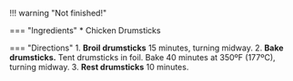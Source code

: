 !!! warning "Not finished!"

=== "Ingredients"
    * Chicken Drumsticks

=== "Directions"
    1. **Broil drumsticks** 15 minutes, turning midway.
    2. **Bake drumsticks.** Tent drumsticks in foil. Bake 40 minutes at 350ºF (177ºC), turning midway.
    3. **Rest drumsticks** 10 minutes.
